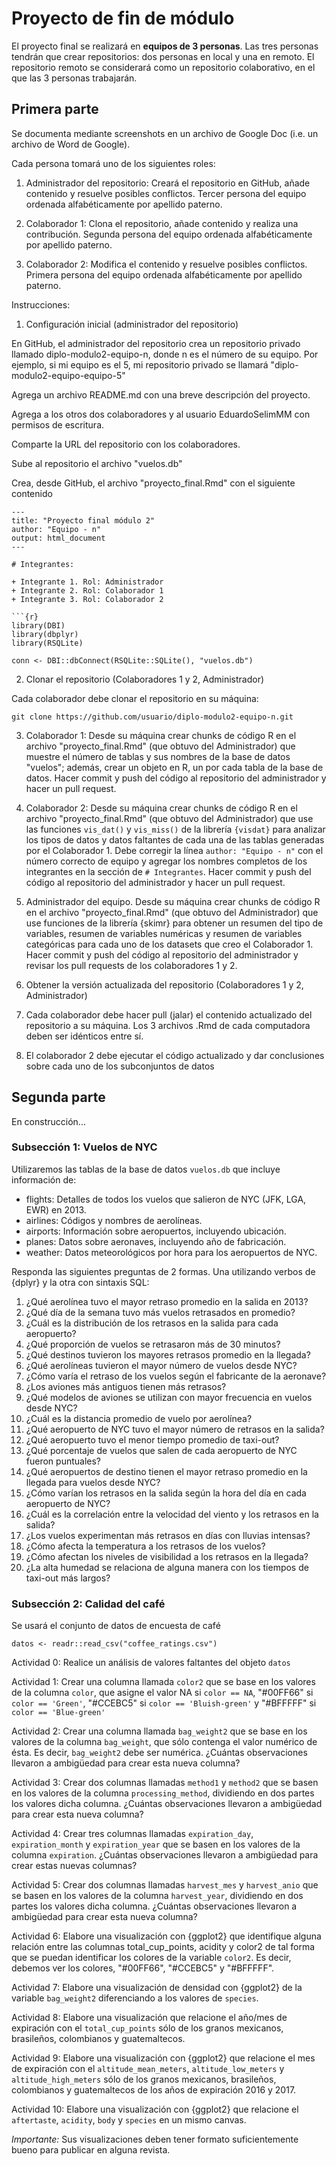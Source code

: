 # Proyecto de fin de módulo

El proyecto final se realizará en **equipos de 3 personas**. Las tres personas tendrán que crear repositorios: dos personas en local y una en remoto. El repositorio remoto se considerará como un repositorio colaborativo, en el que las 3 personas trabajarán.

## Primera parte

Se documenta mediante screenshots en un archivo de Google Doc (i.e. un archivo de Word de Google).

Cada persona tomará uno de los siguientes roles:

1. Administrador del repositorio: Creará el repositorio en GitHub, añade contenido y resuelve posibles conflictos. Tercer persona del equipo ordenada alfabéticamente por apellido paterno.

2. Colaborador 1: Clona el repositorio, añade contenido y realiza una contribución. Segunda persona del equipo ordenada alfabéticamente por apellido paterno.

3. Colaborador 2: Modifica el contenido y resuelve posibles conflictos. Primera persona del equipo ordenada alfabéticamente por apellido paterno.

Instrucciones:

1. Configuración inicial (administrador del repositorio)

En GitHub, el administrador del repositorio crea un repositorio privado llamado diplo-modulo2-equipo-n, donde n es el número de su equipo. Por ejemplo, si mi equipo es el 5, mi repositorio privado se llamará "diplo-modulo2-equipo-equipo-5"

Agrega un archivo README.md con una breve descripción del proyecto.

Agrega a los otros dos colaboradores y al usuario EduardoSelimMM con permisos de escritura.

Comparte la URL del repositorio con los colaboradores.

Sube al repositorio el archivo "vuelos.db"

Crea, desde GitHub, el archivo "proyecto_final.Rmd" con el siguiente contenido

```
---
title: "Proyecto final módulo 2"
author: "Equipo - n"
output: html_document
---

# Integrantes:

+ Integrante 1. Rol: Administrador
+ Integrante 2. Rol: Colaborador 1
+ Integrante 3. Rol: Colaborador 2

```{r}
library(DBI)
library(dbplyr)
library(RSQLite)

conn <- DBI::dbConnect(RSQLite::SQLite(), "vuelos.db")
```

2. Clonar el repositorio (Colaboradores 1 y 2, Administrador)

Cada colaborador debe clonar el repositorio en su máquina:

```
git clone https://github.com/usuario/diplo-modulo2-equipo-n.git
```

3. Colaborador 1: Desde su máquina crear chunks de código R en el archivo "proyecto_final.Rmd" (que obtuvo del Administrador) que muestre el número de tablas y sus nombres de la base de datos "vuelos"; además, crear un objeto en R, un por cada tabla de la base de datos. Hacer commit y push del código al repositorio del administrador y hacer un pull request.

4. Colaborador 2: Desde su máquina crear chunks de código R en el archivo "proyecto_final.Rmd" (que obtuvo del Administrador) que use las funciones `vis_dat()` y `vis_miss()` de la librería `{visdat}` para analizar los tipos de datos y datos faltantes de cada una de las tablas generadas por el Colaborador 1. Debe corregir la línea `author: "Equipo - n"` con el número correcto de equipo y agregar los nombres completos de los integrantes en la sección de `# Integrantes`. Hacer commit y push del código al repositorio del administrador y hacer un pull request.

5. Administrador del equipo. Desde su máquina crear chunks de código R en el archivo "proyecto_final.Rmd" (que obtuvo del Administrador) que use funciones de la librería {skimr} para obtener un resumen del tipo de variables, resumen de variables numéricas y resumen de variables categóricas para cada uno de los datasets que creo el Colaborador 1. Hacer commit y push del código al repositorio del administrador y revisar los pull requests de los colaboradores 1 y 2.

6. Obtener la versión actualizada del repositorio (Colaboradores 1 y 2, Administrador)

7. Cada colaborador debe hacer pull (jalar) el contenido actualizado del repositorio a su máquina. Los 3 archivos .Rmd de cada computadora deben ser idénticos entre sí.
   
9. El colaborador 2 debe ejecutar el código actualizado y dar conclusiones sobre cada uno de los subconjuntos de datos

## Segunda parte

En construcción...

### Subsección 1: Vuelos de NYC

Utilizaremos las tablas de la base de datos `vuelos.db` que incluye información de:

+ flights: Detalles de todos los vuelos que salieron de NYC (JFK, LGA, EWR) en 2013.
+ airlines: Códigos y nombres de aerolíneas.
+ airports: Información sobre aeropuertos, incluyendo ubicación.
+ planes: Datos sobre aeronaves, incluyendo año de fabricación.
+ weather: Datos meteorológicos por hora para los aeropuertos de NYC.

Responda las siguientes preguntas de 2 formas. Una utilizando verbos de {dplyr} y la otra con sintaxis SQL:

1. ¿Qué aerolínea tuvo el mayor retraso promedio en la salida en 2013?
2. ¿Qué día de la semana tuvo más vuelos retrasados en promedio?
3. ¿Cuál es la distribución de los retrasos en la salida para cada aeropuerto?
4. ¿Qué proporción de vuelos se retrasaron más de 30 minutos?
5. ¿Qué destinos tuvieron los mayores retrasos promedio en la llegada?
6. ¿Qué aerolíneas tuvieron el mayor número de vuelos desde NYC?
7. ¿Cómo varía el retraso de los vuelos según el fabricante de la aeronave?
8. ¿Los aviones más antiguos tienen más retrasos?
9. ¿Qué modelos de aviones se utilizan con mayor frecuencia en vuelos desde NYC?
10. ¿Cuál es la distancia promedio de vuelo por aerolínea?
11. ¿Qué aeropuerto de NYC tuvo el mayor número de retrasos en la salida?
12. ¿Qué aeropuerto tuvo el menor tiempo promedio de taxi-out?
13. ¿Qué porcentaje de vuelos que salen de cada aeropuerto de NYC fueron puntuales?
14. ¿Qué aeropuertos de destino tienen el mayor retraso promedio en la llegada para vuelos desde NYC?
15. ¿Cómo varían los retrasos en la salida según la hora del día en cada aeropuerto de NYC?
16. ¿Cuál es la correlación entre la velocidad del viento y los retrasos en la salida?
17. ¿Los vuelos experimentan más retrasos en días con lluvias intensas?
18. ¿Cómo afecta la temperatura a los retrasos de los vuelos?
19. ¿Cómo afectan los niveles de visibilidad a los retrasos en la llegada?
20. ¿La alta humedad se relaciona de alguna manera con los tiempos de taxi-out más largos?

### Subsección 2: Calidad del café

Se usará el conjunto de datos de encuesta de café

`datos <- readr::read_csv("coffee_ratings.csv")`

Actividad 0: Realice un análisis de valores faltantes del objeto `datos`

Actividad 1: Crear una columna llamada `color2` que se base en los valores de la columna `color`, que asigne el valor NA si  `color == NA`, "#00FF66" si `color == 'Green'`, "#CCEBC5" si `color == 'Bluish-green'` y "#BFFFFF" si `color == 'Blue-green'`

Actividad 2: Crear una columna llamada `bag_weight2` que se base en los valores de la columna `bag_weight`, que sólo contenga el valor numérico de ésta. Es decir, `bag_weight2` debe ser numérica. ¿Cuántas observaciones llevaron a ambigüedad para crear esta nueva columna?

Actividad 3: Crear dos columnas llamadas `method1` y `method2` que se basen en los valores de la columna `processing_method`, dividiendo en dos partes los valores dicha columna. ¿Cuántas observaciones llevaron a ambigüedad para crear esta nueva columna?

Actividad 4: Crear tres columnas llamadas `expiration_day`, `expiration_month` y `expiration_year` que se basen en los valores de la columna `expiration`. ¿Cuántas observaciones llevaron a ambigüedad para crear estas nuevas columnas?

Actividad 5: Crear dos columnas llamadas `harvest_mes` y `harvest_anio` que se basen en los valores de la columna `harvest_year`, dividiendo en dos partes los valores dicha columna. ¿Cuántas observaciones llevaron a ambigüedad para crear esta nueva columna?

Actividad 6: Elabore una visualización con {ggplot2} que identifique alguna relación entre las columnas total_cup_points, acidity y color2 de tal forma que se puedan identificar los colores de la variable `color2`. Es decir, debemos ver los colores, "#00FF66", "#CCEBC5" y "#BFFFFF".

Actividad 7: Elabore una visualización de densidad con {ggplot2} de la variable `bag_weight2` diferenciando a los valores de `species`.

Actividad 8: Elabore una visualización que relacione el año/mes de expiración con el `total_cup_points` sólo de los granos mexicanos, brasileños, colombianos y guatemaltecos.

Actividad 9: Elabore una visualización con {ggplot2} que relacione el mes de expiración con el `altitude_mean_meters`, `altitude_low_meters` y `altitude_high_meters` sólo de los granos mexicanos, brasileños, colombianos y guatemaltecos de los años de expiración 2016 y 2017.

Actividad 10: Elabore una visualización con {ggplot2} que relacione el `aftertaste`, `acidity`, `body` y `species` en un mismo canvas.

*Importante:* Sus visualizaciones deben tener formato suficientemente bueno para publicar en alguna revista.

